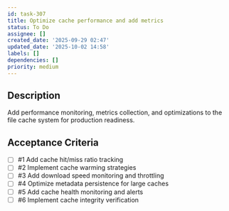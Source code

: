 ```yaml
---
id: task-307
title: Optimize cache performance and add metrics
status: To Do
assignee: []
created_date: '2025-09-29 02:47'
updated_date: '2025-10-02 14:58'
labels: []
dependencies: []
priority: medium
---
```


## Description

<!-- SECTION:DESCRIPTION:BEGIN -->
Add performance monitoring, metrics collection, and optimizations to the file cache system for production readiness.
<!-- SECTION:DESCRIPTION:END -->

## Acceptance Criteria
<!-- AC:BEGIN -->
- [ ] #1 Add cache hit/miss ratio tracking
- [ ] #2 Implement cache warming strategies
- [ ] #3 Add download speed monitoring and throttling
- [ ] #4 Optimize metadata persistence for large caches
- [ ] #5 Add cache health monitoring and alerts
- [ ] #6 Implement cache integrity verification
<!-- AC:END -->
